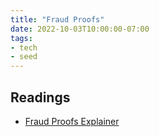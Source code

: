 ```yaml
---
title: "Fraud Proofs"
date: 2022-10-03T10:00:00-07:00
tags:
- tech
- seed
---
```


## Readings

- [Fraud Proofs Explainer](https://medium.com/infinitism/optimistic-time-travel-6680567f1864)
